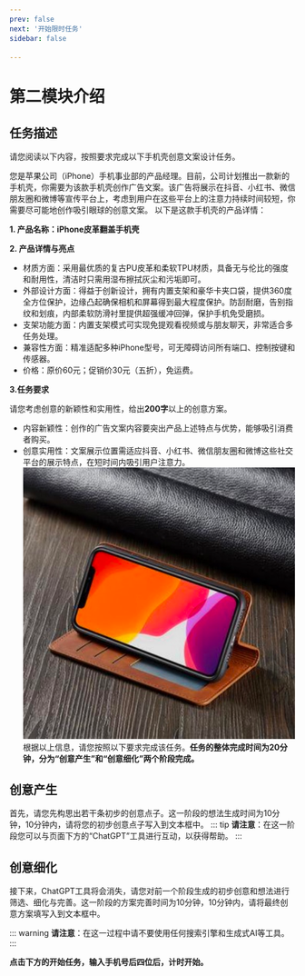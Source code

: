 ```yaml
---
prev: false
next: '开始限时任务'
sidebar: false

---
```


<script setup>
import ChatGPT from '/.vitepress/components/ChatGPT.vue'
</script>
# 第二模块介绍

## 任务描述

请您阅读以下内容，按照要求完成以下手机壳创意文案设计任务。

您是苹果公司（iPhone）手机事业部的产品经理。目前，公司计划推出一款新的手机壳，你需要为该款手机壳创作广告文案。该广告将展示在抖音、小红书、微信朋友圈和微博等宣传平台上，考虑到用户在这些平台上的注意力持续时间较短，你需要尽可能地创作吸引眼球的创意文案。
以下是这款手机壳的产品详情：

**1. 产品名称：iPhone皮革翻盖手机壳**

**2. 产品详情与亮点**

- 材质方面：采用最优质的复古PU皮革和柔软TPU材质，具备无与伦比的强度和耐用性，清洁时只需用湿布擦拭灰尘和污垢即可。
- 外部设计方面：得益于创新设计，拥有内置支架和豪华卡夹口袋，提供360度全方位保护，边缘凸起确保相机和屏幕得到最大程度保护。防刮耐磨，告别指纹和划痕，内部柔软防滑衬里提供超强缓冲回弹，保护手机免受磨损。
- 支架功能方面：内置支架模式可实现免提观看视频或与朋友聊天，非常适合多任务处理。
- 兼容性方面：精准适配多种iPhone型号，可无障碍访问所有端口、控制按键和传感器。
- 价格：原价60元；促销价30元（五折），免运费。

**3.任务要求**

  请您考虑创意的新颖性和实用性，给出**200字**以上的创意方案。

- 内容新颖性：创作的广告文案内容要突出产品上述特点与优势，能够吸引消费者购买。
- 创意实用性：文案展示位置需适应抖音、小红书、微信朋友圈和微博这些社交平台的展示特点，在短时间内吸引用户注意力。
![Alt text](image.png)
根据以上信息，请您按照以下要求完成该任务。**任务的整体完成时间为20分钟，分为“创意产生”和“创意细化”两个阶段完成。**

## 创意产生
首先，请您先构思出若干条初步的创意点子。这一阶段的想法生成时间为10分钟，10分钟内，请将您的初步创意点子写入到文本框中。
::: tip
**请注意**：在这一阶段您可以与页面下方的“ChatGPT”工具进行互动，以获得帮助。
:::

## 创意细化
接下来，ChatGPT工具将会消失，请您对前一个阶段生成的初步创意和想法进行筛选、细化与完善。这一阶段的方案完善时间为10分钟，10分钟内，请将最终创意方案填写入到文本框中。

::: warning
**请注意**：在这一过程中请不要使用任何搜索引擎和生成式AI等工具。
:::

**点击下方的开始任务，输入手机号后四位后，计时开始。**